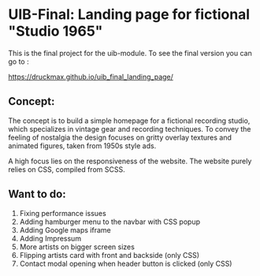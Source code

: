 # UIB-Final: Landing page for fictional "Studio 1965"

This is the final project for the uib-module. To see the final version you can go to :

https://druckmax.github.io/uib_final_landing_page/

## Concept:
The concept is to build a simple homepage for a fictional recording studio, which specializes in vintage gear and recording techniques. To convey the feeling of nostalgia the design focuses on gritty overlay textures and animated figures, taken from 1950s style ads.

A high focus lies on the responsiveness of the website. The website purely relies on CSS, compiled from SCSS.

## Want to do:
1. Fixing performance issues
2. Adding hamburger menu to the navbar with CSS popup
3. Adding Google maps iframe
4. Adding Impressum
5. More artists on bigger screen sizes
6. Flipping artists card with front and backside (only CSS)
7. Contact modal opening when header button is clicked (only CSS)

